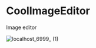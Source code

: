 # CoolImageEditor
Image editor

![localhost_6999_ (1)](https://github.com/user-attachments/assets/5bea7063-4645-47e2-a2c2-b46aa47df3f4)
